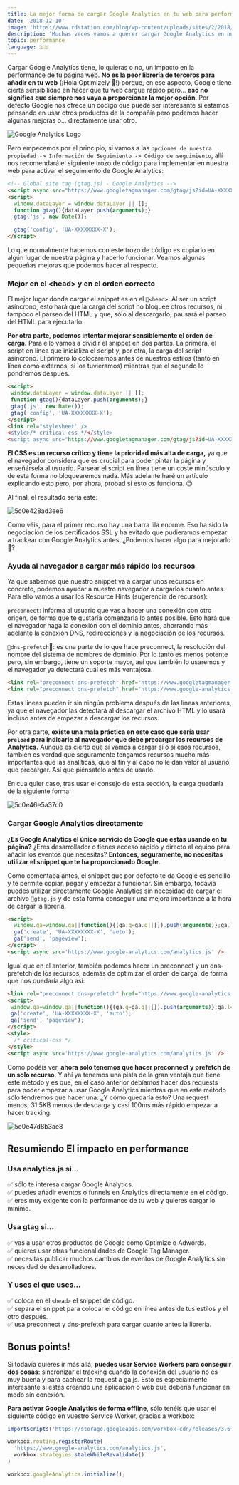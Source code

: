 ```yaml
---
title: La mejor forma de cargar Google Analytics en tu web para performance
date: '2018-12-10'
image: 'https://www.rdstation.com/blog/wp-content/uploads/sites/2/2018/04/Analytics.png'
description: 'Muchas veces vamos a querer cargar Google Analytics en nuestra página web pero nos gustaría evitar el coste en performance que tiene. Te voy a explicar la mejor estrategia para cargar esta librería afectando lo mínimo posible la performance.'
topic: performance
language: 🇪🇸
---
```


Cargar Google Analytics tiene, lo quieras o no, un impacto en la performance de tu página web. **No es la peor librería de terceros para añadir en tu web** (¡Hola Optimizely 🤪!) porque, en ese aspecto, Google tiene cierta sensibilidad en hacer que tu web cargue rápido pero... **eso no significa que siempre nos vaya a proporcionar la mejor opción**. Por defecto Google nos ofrece un código que puede ser interesante si estamos pensando en usar otros productos de la compañía pero podemos hacer algunas mejoras o... directamente usar otro.

![Google Analytics Logo](https://www.rdstation.com/blog/wp-content/uploads/sites/2/2018/04/Analytics.png)

Pero empecemos por el principio, si vamos a las `opciones de nuestra propiedad -> Información de Seguimiento -> Código de seguimiento`, allí nos recomendará el siguiente trozo de código para implementar en nuestra web para activar el seguimiento de Google Analytics:

```html
<!-- Global site tag (gtag.js) - Google Analytics -->
<script async src="https://www.googletagmanager.com/gtag/js?id=UA-XXXXXXXX-X"></script>
<script>
  window.dataLayer = window.dataLayer || [];
  function gtag(){dataLayer.push(arguments);}
  gtag('js', new Date());

  gtag('config', 'UA-XXXXXXXX-X');
</script>
```

Lo que normalmente hacemos con este trozo de código es copiarlo en algún lugar de nuestra página y hacerlo funcionar. Veamos algunas pequeñas mejoras que podemos hacer al respecto.

### Mejor en el &lt;head> y en el orden correcto

El mejor lugar donde cargar el snippet es en el `<head>`. Al ser un script asíncrono, esto hará que la carga del script no bloquee otros recursos, ni tampoco el parseo del HTML y que, sólo al descargarlo, pausará el parseo del HTML para ejecutarlo.

**Por otra parte, podemos intentar mejorar sensiblemente el orden de carga.** Para ello vamos a dividir el snippet en dos partes. La primera, el script en línea que inicializa el script y, por otra, la carga del script asíncrono. El primero lo colocaremos antes de nuestros estilos (tanto en línea como externos, si los tuvieramos) mientras que el segundo lo pondremos después.

```html
<script>
 window.dataLayer = window.dataLayer || [];
 function gtag(){dataLayer.push(arguments);}
 gtag('js', new Date());
 gtag('config', 'UA-XXXXXXXX-X');
</script>
<link rel="stylesheet' />
<style>/* critical-css */</style>
<script async src="https://www.googletagmanager.com/gtag/js?id=UA-XXXXXXXX-X"></script>
```

**El CSS es un recurso crítico y tiene la prioridad más alta de carga,** ya que el navegador considera que es crucial para poder pintar la página y enseñársela al usuario. Parsear el script en línea tiene un coste minúsculo y de esta forma no bloquearemos nada. Más adelante haré un artículo explicando esto pero, por ahora, probad si esto os funciona. 😉

Al final, el resultado sería este:

![5c0e428ad3ee6](https://i.loli.net/2018/12/10/5c0e428ad3ee6.png)

Como véis, para el primer recurso hay una barra lila enorme. Eso ha sido la negociación de los certificados SSL y ha evitado que pudieramos empezar a trackear con Google Analytics antes. ¿Podemos hacer algo para mejorarlo 🤔?

### Ayuda al navegador a cargar más rápido los recursos

Ya que sabemos que nuestro snippet va a cargar unos recursos en concreto, podemos ayudar a nuestro navegador a cargarlos cuanto antes. Para ello vamos a usar los Resource Hints (sugerencia de recursos):

`preconnect`: informa al usuario que vas a hacer una conexión con otro origen, de forma que te gustaría comenzarla lo antes posible. Esto hará que el navegador haga la conexión con el dominio antes, ahorrando más adelante la conexión DNS, redirecciones y la negociación de los recursos.

`dns-prefetch`: es una parte de lo que hace preconnect, la resolución del nombre del sistema de nombres de dominio. Por lo tanto es menos potente pero, sin embargo, tiene un soporte mayor, así que también lo usaremos y el navegador ya detectará cuál es más ventajosa.

```html
<link rel="preconnect dns-prefetch" href="https://www.googletagmanager.com">
<link rel="preconnect dns-prefetch" href="https://www.google-analytics.com">
```

Estas líneas pueden ir sin ningún problema después de las líneas anteriores, ya que el navegador las detectará al descargar el archivo HTML y lo usará incluso antes de empezar a descargar los recursos.

Por otra parte, **existe una mala práctica en este caso que sería usar `preload` para indicarle al navegador que debe precargar los recursos de Analytics.** Aunque es cierto que sí vamos a cargar sí o sí esos recursos, también es verdad que seguramente tengamos recursos mucho más importantes que las analíticas, que al fin y al cabo no le dan valor al usuario, que precargar. Así que piénsatelo antes de usarlo.

En cualquier caso, tras usar el consejo de esta sección, la carga quedaría de la siguiente forma:

![5c0e46e5a37c0](https://i.loli.net/2018/12/10/5c0e46e5a37c0.png)

### Cargar Google Analytics directamente

**¿Es Google Analytics el único servicio de Google que estás usando en tu página?** ¿Eres desarrollador o tienes acceso rápido y directo al equipo para añadir los eventos que necesitas? **Entonces, seguramente, no necesitas utilizar el snippet que te ha proporcionado Google.**

Como comentaba antes, el snippet que por defecto te da Google es sencillo y te permite copiar, pegar y empezar a funcionar. Sin embargo, todavía puedes utilizar directamente Google Analytics sin necesidad de cargar el archivo `gtag.js` y de esta forma conseguir una mejora importance a la hora de cargar la librería.

```html
<script>
  window.ga=window.ga||function(){(ga.q=ga.q||[]).push(arguments)};ga.l=+new Date;
  ga('create', 'UA-XXXXXXXX-X', 'auto');
  ga('send', 'pageview');
</script>
<script async src='https://www.google-analytics.com/analytics.js' />
```

Igual que en el anterior, también podemos hacer un preconnect y un dns-prefetch de los recursos, además de optimizar el orden de carga, de forma que nos quedaría algo así:

```html
<link rel="preconnect dns-prefetch" href="https://www.google-analytics.com">
<script>
 window.ga=window.ga||function(){(ga.q=ga.q||[]).push(arguments)};ga.l=+new Date;
 ga('create', 'UA-XXXXXXXX-X', 'auto');
 ga('send', 'pageview');
</script>
<style>
  /* critical-css */
</style>
<script async src='https://www.google-analytics.com/analytics.js' />
```

Como podéis ver, **ahora solo tenemos que hacer preconnect y prefetch de un solo recurso**. Y ahí ya tenemos una pista de la gran ventaja que tiene este método y es que, en el caso anterior debíamos hacer dos requests para poder empezar a usar Google Analytics mientras que en este método sólo tendremos que hacer una. ¿Y cómo quedaría esto? Una request menos, 31.5KB menos de descarga y casi 100ms más rápido empezar a hacer tracking. 

![5c0e47d8b3ae8](https://i.loli.net/2018/12/10/5c0e47d8b3ae8.png)



## Resumiendo El impacto en performance

### Usa analytics.js si...

✅ sólo te interesa cargar Google Analytics.<br />
✅ puedes añadir eventos o funnels en Analytics directamente en el código.<br />
✅ eres muy exigente con la performance de tu web y quieres cargar lo mínimo.

### Usa gtag si...

✅ vas a usar otros productos de Google como Optimize o Adwords.<br />
✅ quieres usar otras funcionalidades de Google Tag Manager.<br />
✅ necesitas publicar muchos cambios de eventos de Google Analytics sin necesidad de desarrolladores.

### Y uses el que uses...

✅ coloca en el `<head>` el snippet de código.<br />
✅ separa el snippet para colocar el código en línea antes de tus estilos y el otro después.<br />
✅ usa  preconnect y dns-prefetch para cargar cuanto antes la librería. 

## Bonus points!

Si todavía quieres ir más allá, **puedes usar Service Workers para conseguir dos cosas**: sincronizar el tracking cuando la conexión del usuario no es muy buena y para cachear la request a ga.js. Esto es especialmente interesante si estás creando una aplicación o web que debería funcionar en modo sin conexión.

**Para activar Google Analytics de forma offline**, sólo tenéis que usar el siguiente código en vuestro Service Worker, gracias a workbox:

```javascript
importScripts('https://storage.googleapis.com/workbox-cdn/releases/3.6.1/workbox-sw.js');

workbox.routing.registerRoute(
  'https://www.google-analytics.com/analytics.js',
  workbox.strategies.staleWhileRevalidate()
)

workbox.googleAnalytics.initialize();
```
